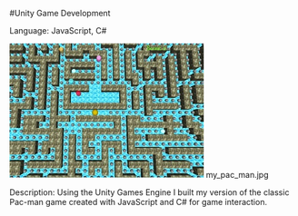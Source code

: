 #Unity Game Development

Language: JavaScript, C#

![My Pac Man Game](my_pac_man.jpg)
my_pac_man.jpg

Description: Using the Unity Games Engine I built my version of the classic Pac-man game created with JavaScript and C# for game interaction.

